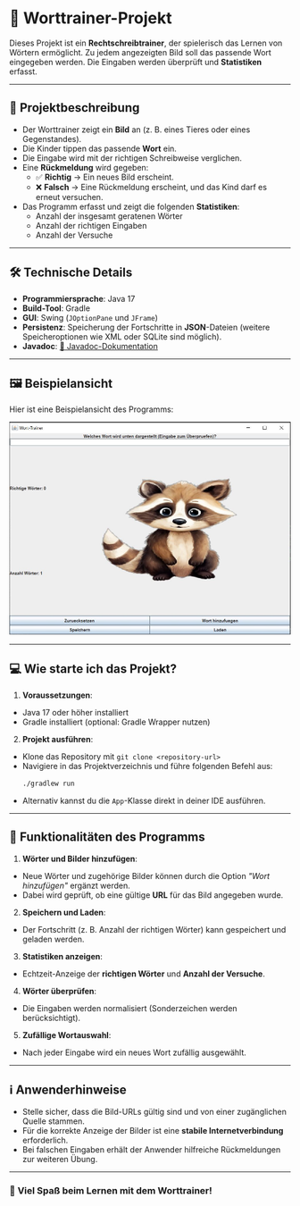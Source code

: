 # 📜 Worttrainer-Projekt

Dieses Projekt ist ein **Rechtschreibtrainer**, der spielerisch das Lernen von Wörtern ermöglicht. Zu jedem angezeigten Bild soll das passende Wort eingegeben werden. Die Eingaben werden überprüft und **Statistiken** erfasst.

---

## 🚀 **Projektbeschreibung**

- Der Worttrainer zeigt ein **Bild** an (z. B. eines Tieres oder eines Gegenstandes).
- Die Kinder tippen das passende **Wort** ein.
- Die Eingabe wird mit der richtigen Schreibweise verglichen.
- Eine **Rückmeldung** wird gegeben:
  - ✅ **Richtig** → Ein neues Bild erscheint.
  - ❌ **Falsch** → Eine Rückmeldung erscheint, und das Kind darf es erneut versuchen.
- Das Programm erfasst und zeigt die folgenden **Statistiken**:
  - Anzahl der insgesamt geratenen Wörter
  - Anzahl der richtigen Eingaben
  - Anzahl der Versuche

---

## 🛠️ **Technische Details**

- **Programmiersprache**: Java 17
- **Build-Tool**: Gradle
- **GUI**: Swing (`JOptionPane` und `JFrame`)
- **Persistenz**: Speicherung der Fortschritte in **JSON**-Dateien (weitere Speicheroptionen wie XML oder SQLite sind möglich).
- **Javadoc**: [📄 Javadoc-Dokumentation](Javadoc/index.html)


---
## 🖼 **Beispielansicht**

Hier ist eine Beispielansicht des Programms:

![Worttrainer-GUI](worttrainer_Ansicht.JPG)

---

## 💻 **Wie starte ich das Projekt?**

1. **Voraussetzungen**:
  - Java 17 oder höher installiert
  - Gradle installiert (optional: Gradle Wrapper nutzen)

2. **Projekt ausführen**:
  - Klone das Repository mit `git clone <repository-url>`
  - Navigiere in das Projektverzeichnis und führe folgenden Befehl aus:
    ```bash
    ./gradlew run
    ```
  - Alternativ kannst du die `App`-Klasse direkt in deiner IDE ausführen.

---

## 🤑 **Funktionalitäten des Programms**

1. **Wörter und Bilder hinzufügen**:
  - Neue Wörter und zugehörige Bilder können durch die Option *"Wort hinzufügen"* ergänzt werden.
  - Dabei wird geprüft, ob eine gültige **URL** für das Bild angegeben wurde.

2. **Speichern und Laden**:
  - Der Fortschritt (z. B. Anzahl der richtigen Wörter) kann gespeichert und geladen werden.

3. **Statistiken anzeigen**:
  - Echtzeit-Anzeige der **richtigen Wörter** und **Anzahl der Versuche**.

4. **Wörter überprüfen**:
  - Die Eingaben werden normalisiert (Sonderzeichen werden berücksichtigt).

5. **Zufällige Wortauswahl**:
  - Nach jeder Eingabe wird ein neues Wort zufällig ausgewählt.

---

## ℹ️ **Anwenderhinweise**

- Stelle sicher, dass die Bild-URLs gültig sind und von einer zugänglichen Quelle stammen.
- Für die korrekte Anzeige der Bilder ist eine **stabile Internetverbindung** erforderlich.
- Bei falschen Eingaben erhält der Anwender hilfreiche Rückmeldungen zur weiteren Übung.

---

### 🎉 **Viel Spaß beim Lernen mit dem Worttrainer!**
